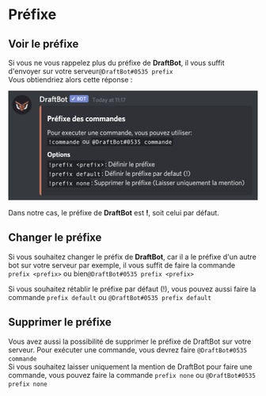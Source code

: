 # Préfixe

## Voir le préfixe

Si vous ne vous rappelez plus du préfixe de **DraftBot**, il vous suffit d'envoyer sur votre serveur`@DraftBot#0535 prefix`   
Vous obtiendriez alors cette réponse :  

![ ](../.gitbook/assets/image%20%286%29.png)

Dans notre cas, le préfixe de **DraftBot** est **!**, soit celui par défaut.

## Changer le préfixe

Si vous souhaitez changer le préfix de **DraftBot**, car il a le préfixe d'un autre bot sur votre serveur par exemple, il vous suffit de faire la commande `prefix <prefix>` ou bien`@DraftBot#0535 prefix <prefix>`  
  
Si vous souhaitez rétablir le préfixe par défaut \(!\), vous pouvez aussi faire la commande `prefix default` ou `@DraftBot#0535 prefix default`

## Supprimer le préfixe

Vous avez aussi la possibilité de supprimer le préfixe de DraftBot sur votre serveur. Pour exécuter une commande, vous devrez faire `@DraftBot#0535 commande`  
Si vous souhaitez laisser uniquement la mention de DraftBot pour faire une commande, vous pouvez faire la commande `prefix none` ou `@DraftBot#0535 prefix none`



